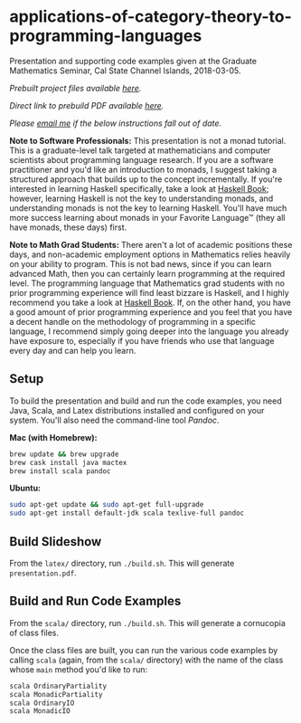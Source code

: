 # applications-of-category-theory-to-programming-languages

Presentation and supporting code examples given at the Graduate Mathematics Seminar, Cal State Channel Islands, 2018-03-05.

_Prebuilt project files available [here](https://www.dropbox.com/s/8ibeskqg2sd6ob2/applications-of-category-theory-to-programming-languages.zip?dl=0)._

_Direct link to prebuild PDF available [here](https://www.dropbox.com/s/gl8ayfpa6yreveb/presentation.pdf?dl=0)._

_Please [email me](mailto:danielbrice@gmail.com) if the below instructions fall out of date._

**Note to Software Professionals:** This presentation is not a monad tutorial. This is a graduate-level talk targeted at mathematicians and computer scientists about programming language research. If you are a software practitioner and you'd like an introduction to monads, I suggest taking a structured approach that builds up to the concept incrementally. If you're interested in learning Haskell specifically, take a look at [Haskell Book](http://haskellbook.com/); however, learning Haskell is not the key to understanding monads, and understanding monads is not the key to learning Haskell. You'll have much more success learning about monads in your Favorite Language™ (they all have monads, these days) first.

**Note to Math Grad Students:** There aren't a lot of academic positions these days, and non-academic employment options in Mathematics relies heavily on your ability to program. This is not bad news, since if you can learn advanced Math, then you can certainly learn programming at the required level. The programming language that Mathematics grad students with no prior programming experience will find least bizzare is Haskell, and I highly recommend you take a look at [Haskell Book](http://haskellbook.com/). If, on the other hand, you have a good amount of prior programming experience and you feel that you have a decent handle on the methodology of programming in a specific language, I recommend simply going deeper into the language you already have exposure to, especially if you have friends who use that language every day and can help you learn.

## Setup

To build the presentation and build and run the code examples, you need Java, Scala, and Latex distributions installed and configured on your system. You'll also need the command-line tool _Pandoc_.

**Mac (with Homebrew):**

```sh
brew update && brew upgrade
brew cask install java mactex
brew install scala pandoc
```

**Ubuntu:**

```sh
sudo apt-get update && sudo apt-get full-upgrade
sudo apt-get install default-jdk scala texlive-full pandoc
```

## Build Slideshow

From the `latex/` directory, run `./build.sh`. This will generate `presentation.pdf`.

## Build and Run Code Examples

From the `scala/` directory, run `./build.sh`. This will generate a cornucopia of class files.

Once the class files are built, you can run the various code examples by calling `scala` (again, from the `scala/` directory) with the name of the class whose `main` method you'd like to run:

```sh
scala OrdinaryPartiality
scala MonadicPartiality
scala OrdinaryIO
scala MonadicIO
```

